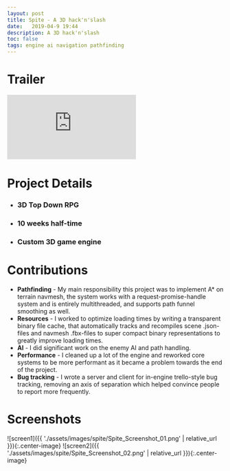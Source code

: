 ```yaml
---
layout: post
title: Spite - A 3D hack'n'slash
date:   2019-04-9 19:44
description: A 3D hack'n'slash
toc: false
tags: engine ai navigation pathfinding
---
```


# Trailer
<div class="video-container">
<iframe class="video-video" src="https://www.youtube.com/embed/w8NwY8uhLVo" frameborder="0" allow="accelerometer; autoplay; encrypted-media; gyroscope; picture-in-picture" allowfullscreen></iframe>
</div>

# Project Details

- ### 3D Top Down RPG

- ### 10 weeks half-time

- ### Custom 3D game engine

# Contributions

- **Pathfinding** - My main responsibility this project was to implement A* on terrain navmesh, the system works with a request-promise-handle system and is entirely multithreaded, and supports path funnel smoothing as well.
- **Resources** - I worked to optimize loading times by writing a transparent binary file cache, that automatically tracks and recompiles scene .json-files and navmesh .fbx-files to super compact binary representations to greatly improve loading times.
- **AI** - I did significant work on the enemy AI and path handling.
- **Performance** - I cleaned up a lot of the engine and reworked core systems to be more performant as it became a problem towards the end of the project.
- **Bug tracking** - I wrote a server and client for in-engine trello-style bug tracking, removing an axis of separation which helped convince people to report more frequently.

# Screenshots

![screen1]({{ './assets/images/spite/Spite_Screenshot_01.png' | relative_url }}){:.center-image}
![screen2]({{ './assets/images/spite/Spite_Screenshot_02.png' | relative_url }}){:.center-image}